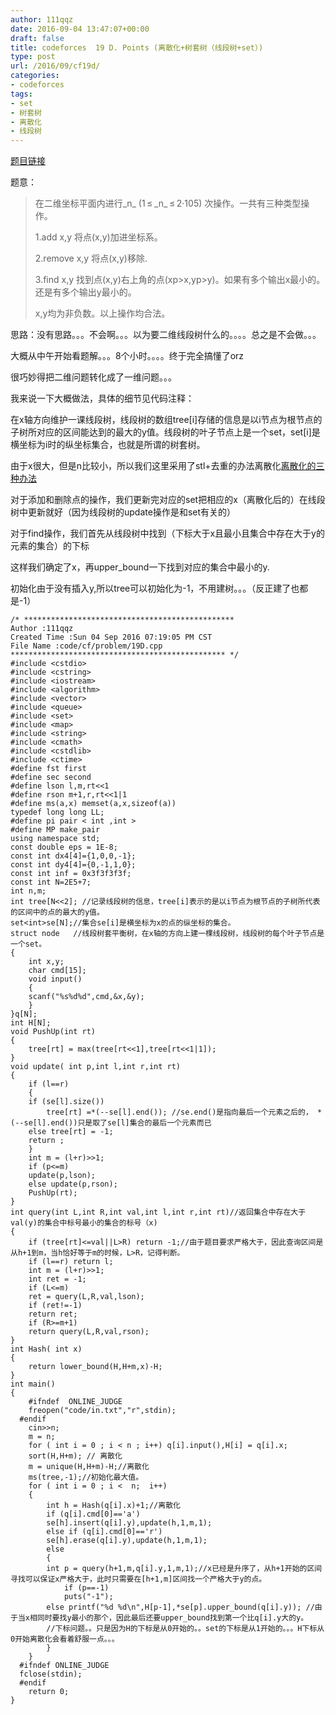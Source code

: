 ```yaml
---
author: 111qqz
date: 2016-09-04 13:47:07+00:00
draft: false
title: codeforces  19 D. Points (离散化+树套树（线段树+set）)
type: post
url: /2016/09/cf19d/
categories:
- codeforces
tags:
- set
- 树套树
- 离散化
- 线段树
---
```


[题目链接](http://codeforces.com/problemset/problem/19/D)

题意：


<blockquote>在二维坐标平面内进行_n_ (1 ≤ _n_ ≤ 2·105) 次操作。一共有三种类型操作。

1.add x,y 将点(x,y)加进坐标系。

2.remove x,y 将点(x,y)移除.

3.find x,y 找到点(x,y)右上角的点(xp>x,yp>y)。如果有多个输出x最小的。还是有多个输出y最小的。

x,y均为非负数。以上操作均合法。</blockquote>


思路：没有思路。。。不会啊。。。以为要二维线段树什么的。。。。总之是不会做。。。

大概从中午开始看题解。。。8个小时。。。。终于完全搞懂了orz

很巧妙得把二维问题转化成了一维问题。。。

我来说一下大概做法，具体的细节见代码注释：

在x轴方向维护一课线段树，线段树的数组tree[i]存储的信息是以i节点为根节点的子树所对应的区间能达到的最大的y值。线段树的叶子节点上是一个set，set[i]是横坐标为i时的纵坐标集合，也就是所谓的树套树。

由于x很大，但是n比较小，所以我们这里采用了stl+去重的办法离散化[离散化的三种办法](https://111qqz.com/wordpress/2015/07/%E7%A6%BB%E6%95%A3%E5%8C%96%E7%9A%84%E4%B8%89%E7%A7%8D%E6%96%B9%E6%B3%95%EF%BC%88%E8%BD%AC%E8%BD%BD%EF%BC%89/)

对于添加和删除点的操作，我们更新完对应的set把相应的x（离散化后的）在线段树中更新就好（因为线段树的update操作是和set有关的）

对于find操作，我们首先从线段树中找到（下标大于x且最小且集合中存在大于y的元素的集合）的下标

这样我们确定了x，再upper_bound一下找到对应的集合中最小的y.

初始化由于没有插入y,所以tree可以初始化为-1，不用建树。。。（反正建了也都是-1）

    
    /* ***********************************************
    Author :111qqz
    Created Time :Sun 04 Sep 2016 07:19:05 PM CST
    File Name :code/cf/problem/19D.cpp
    ************************************************ */
    #include <cstdio>
    #include <cstring>
    #include <iostream>
    #include <algorithm>
    #include <vector>
    #include <queue>
    #include <set>
    #include <map>
    #include <string>
    #include <cmath>
    #include <cstdlib>
    #include <ctime>
    #define fst first
    #define sec second
    #define lson l,m,rt<<1
    #define rson m+1,r,rt<<1|1
    #define ms(a,x) memset(a,x,sizeof(a))
    typedef long long LL;
    #define pi pair < int ,int >
    #define MP make_pair
    using namespace std;
    const double eps = 1E-8;
    const int dx4[4]={1,0,0,-1};
    const int dy4[4]={0,-1,1,0};
    const int inf = 0x3f3f3f3f;
    const int N=2E5+7;
    int n,m;
    int tree[N<<2]; //记录线段树的信息，tree[i]表示的是以i节点为根节点的子树所代表的区间中的点的最大的y值。
    set<int>se[N];//集合se[i]是横坐标为x的点的纵坐标的集合。
    struct node   //线段树套平衡树，在x轴的方向上建一棵线段树，线段树的每个叶子节点是一个set。
    {
        int x,y;
        char cmd[15];
        void input()
        {
    	scanf("%s%d%d",cmd,&x,&y);
        }
    }q[N];
    int H[N];
    void PushUp(int rt)
    {
        tree[rt] = max(tree[rt<<1],tree[rt<<1|1]);
    }
    void update( int p,int l,int r,int rt)
    {
        if (l==r)
        {
    	if (se[l].size())
    	    tree[rt] =*(--se[l].end()); //se.end()是指向最后一个元素之后的， *(--se[l].end())只是取了se[l]集合的最后一个元素而已
    	else tree[rt] = -1;
    	return ;
        }
        int m = (l+r)>>1;
        if (p<=m)
    	update(p,lson);
        else update(p,rson);
        PushUp(rt);
    }
    int query(int L,int R,int val,int l,int r,int rt)//返回集合中存在大于val(y)的集合中标号最小的集合的标号（x)
    {
        if (tree[rt]<=val||L>R) return -1;//由于题目要求严格大于，因此查询区间是从h+1到m，当h恰好等于m的时候，L>R，记得判断。
        if (l==r) return l;
        int m = (l+r)>>1;
        int ret = -1;
        if (L<=m)
    	ret = query(L,R,val,lson);
        if (ret!=-1)
    	return ret;
        if (R>=m+1)
    	return query(L,R,val,rson);
    }
    int Hash( int x)
    {
        return lower_bound(H,H+m,x)-H;
    }
    int main()
    {
    	#ifndef  ONLINE_JUDGE 
    	freopen("code/in.txt","r",stdin);
      #endif
    	cin>>n;
    	m = n;
    	for ( int i = 0 ; i < n ; i++) q[i].input(),H[i] = q[i].x;
    	sort(H,H+m); // 离散化
    	m = unique(H,H+m)-H;//离散化
    	ms(tree,-1);//初始化最大值。
    	for ( int i = 0 ; i <  n;  i++)
    	{
    	    int h = Hash(q[i].x)+1;//离散化
    	    if (q[i].cmd[0]=='a')
    		se[h].insert(q[i].y),update(h,1,m,1);
    	    else if (q[i].cmd[0]=='r')
    		se[h].erase(q[i].y),update(h,1,m,1);
    	    else 
    	    {
    		int p = query(h+1,m,q[i].y,1,m,1);//x已经是升序了，从h+1开始的区间寻找可以保证x严格大于，此时只需要在[h+1,m]区间找一个严格大于y的点。
    	        if (p==-1)
    		    puts("-1");
    		else printf("%d %d\n",H[p-1],*se[p].upper_bound(q[i].y)); //由于当x相同时要找y最小的那个，因此最后还要upper_bound找到第一个比q[i].y大的y。
    		//下标问题。。只是因为H的下标是从0开始的。。set的下标是从1开始的。。。H下标从0开始离散化会看着舒服一点。。。
    	    }
    	}
      #ifndef ONLINE_JUDGE  
      fclose(stdin);
      #endif
        return 0;
    }
    



